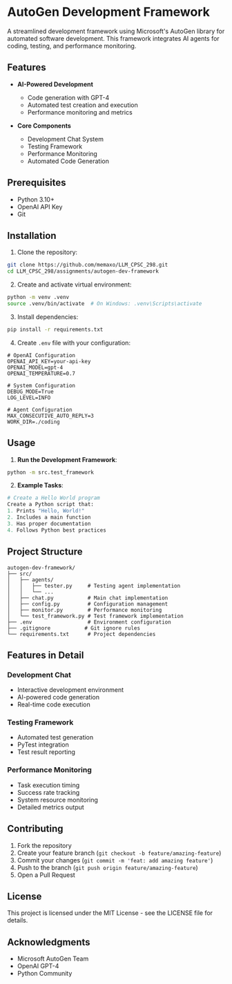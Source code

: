 # AutoGen Development Framework

A streamlined development framework using Microsoft's AutoGen library for automated software development. This framework integrates AI agents for coding, testing, and performance monitoring.

## Features

- **AI-Powered Development**
  - Code generation with GPT-4
  - Automated test creation and execution
  - Performance monitoring and metrics

- **Core Components**
  - Development Chat System
  - Testing Framework
  - Performance Monitoring
  - Automated Code Generation

## Prerequisites

- Python 3.10+
- OpenAI API Key
- Git

## Installation

1. Clone the repository:
```bash
git clone https://github.com/memaxo/LLM_CPSC_298.git
cd LLM_CPSC_298/assignments/autogen-dev-framework
```

2. Create and activate virtual environment:
```bash
python -m venv .venv
source .venv/bin/activate  # On Windows: .venv\Scripts\activate
```

3. Install dependencies:
```bash
pip install -r requirements.txt
```

4. Create `.env` file with your configuration:
```env
# OpenAI Configuration
OPENAI_API_KEY=your-api-key
OPENAI_MODEL=gpt-4
OPENAI_TEMPERATURE=0.7

# System Configuration
DEBUG_MODE=True
LOG_LEVEL=INFO

# Agent Configuration
MAX_CONSECUTIVE_AUTO_REPLY=3
WORK_DIR=./coding
```

## Usage

1. **Run the Development Framework**:
```bash
python -m src.test_framework
```

2. **Example Tasks**:
```python
# Create a Hello World program
Create a Python script that:
1. Prints "Hello, World!"
2. Includes a main function
3. Has proper documentation
4. Follows Python best practices
```

## Project Structure

```
autogen-dev-framework/
├── src/
│   ├── agents/
│   │   ├── tester.py     # Testing agent implementation
│   │   └── ...
│   ├── chat.py           # Main chat implementation
│   ├── config.py         # Configuration management
│   ├── monitor.py        # Performance monitoring
│   └── test_framework.py # Test framework implementation
├── .env                  # Environment configuration
├── .gitignore           # Git ignore rules
└── requirements.txt      # Project dependencies
```

## Features in Detail

### Development Chat
- Interactive development environment
- AI-powered code generation
- Real-time code execution

### Testing Framework
- Automated test generation
- PyTest integration
- Test result reporting

### Performance Monitoring
- Task execution timing
- Success rate tracking
- System resource monitoring
- Detailed metrics output

## Contributing

1. Fork the repository
2. Create your feature branch (`git checkout -b feature/amazing-feature`)
3. Commit your changes (`git commit -m 'feat: add amazing feature'`)
4. Push to the branch (`git push origin feature/amazing-feature`)
5. Open a Pull Request

## License

This project is licensed under the MIT License - see the LICENSE file for details.

## Acknowledgments

- Microsoft AutoGen Team
- OpenAI GPT-4
- Python Community